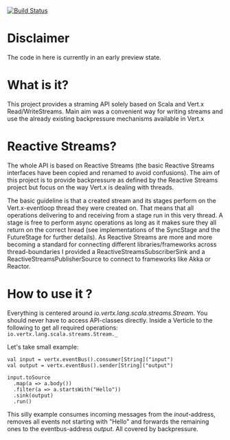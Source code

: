 [![Build Status](https://travis-ci.org/codepitbull/vertx-streams.svg?branch=master)](https://travis-ci.org/codepitbull/vertx-streams)

Disclaimer
==========
The code in here is currently in an early preview state.

What is it?
===========
This project provides a straming API solely based on Scala and Vert.x Read/WriteStreams.
Main aim was a convenient way for writing streams and use the already existing backpressure mechanisms available in 
Vert.x

Reactive Streams?
=================
The whole API is based on Reactive Streams (the basic Reactive Streams interfaces have been copied and renamed to 
avoid confusions). The aim of this project is to provide backpressure as defined by the Reactive Streams project but 
focus on the way Vert.x is dealing with threads.

The basic guideline is that a created stream and its stages perform on the Vert.x-eventloop thread they were created on. 
That means that all operations delivering to and receiving from a stage run in this very thread. A stage is free to 
 perform async operations as long as it makes sure they all return on the correct hread (see implementations of the 
 SyncStage and the FutureStage for further details).
As Reactive Streams are more and more becoming a standard for connecting different libraries/frameworks across 
thread-boundaries I provided a ReactiveStreamsSubscriberSink and a ReactiveStreamsPublisherSource to connect to 
frameworks like Akka or Reactor.

How to use it ?
===============
Everything is centered around *io.vertx.lang.scala.streams.Stream*. You should never have to access API-classes directly.
Inside a Verticle to the following to get all required operations:
```io.vertx.lang.scala.streams.Stream._```

Let's take small example:
```
val input = vertx.eventBus().consumer[String]("input")
val output = vertx.eventBus().sender[String]("output")
  
input.toSource
  .map(a => a.body())
  .filter(a => a.startsWith("Hello"))
  .sink(output)
  .run()
```
This silly example consumes incoming messages from the *inout*-address, removes all events not starting with "Hello" and
 forwards the remaining ones to the eventbus-address *output*. All covered by backpressure.
